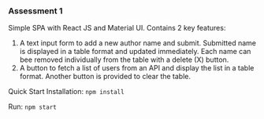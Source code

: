 ### Assessment 1
Simple SPA with React JS and Material UI. Contains 2 key features:
1. A text input form to add a new author name and submit. Submitted name is displayed in a table format and updated immediately. Each name can bee removed individually from the table with a delete (X) button.
2. A button to fetch a list of users from an API and display the list in a table format. Another button is provided to clear the table.

Quick Start
Installation: `npm install`

Run: `npm start`